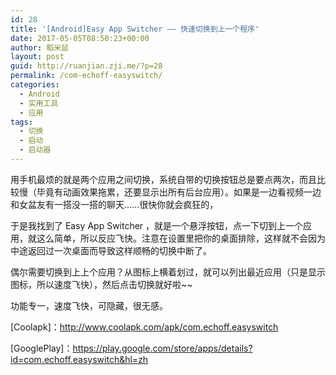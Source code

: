 ```yaml
---
id: 28
title: '[Android]Easy App Switcher —— 快速切换到上一个程序'
date: 2017-05-05T08:50:23+00:00
author: 稻米鼠
layout: post
guid: http://ruanjian.zji.me/?p=28
permalink: /com-echoff-easyswitch/
categories:
  - Android
  - 实用工具
  - 应用
tags:
  - 切换
  - 启动
  - 启动器
---
```

用手机最烦的就是两个应用之间切换，系统自带的切换按钮总是要点两次，而且比较慢（毕竟有动画效果拖累，还要显示出所有后台应用）。如果是一边看视频一边和女盆友有一搭没一搭的聊天……很快你就会疯狂的，

于是我找到了 Easy App Switcher ，就是一个悬浮按钮，点一下切到上一个应用，就这么简单，所以反应飞快。注意在设置里把你的桌面排除，这样就不会因为中途返回过一次桌面而导致这样顺畅的切换中断了。

偶尔需要切换到上上个应用？从图标上横着划过，就可以列出最近应用（只是显示图标，所以速度飞快），然后点击切换就好啦~~

功能专一，速度飞快，可隐藏，很无感。

[Coolapk]：<http://www.coolapk.com/apk/com.echoff.easyswitch>

[GooglePlay]：<https://play.google.com/store/apps/details?id=com.echoff.easyswitch&hl=zh>